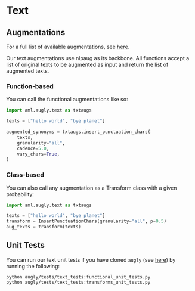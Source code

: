 # Text

## Augmentations

For a full list of available augmentations, see [here](augly/text/__init__.py).

Our text augmentations use nlpaug as its backbone. All functions accept a list of original texts to be augmented as input and return the list of augmented texts.

### Function-based

You can call the functional augmentations like so:
```python
import aml.augly.text as txtaugs

texts = ["hello world", "bye planet"]

augmented_synonyms = txtaugs.insert_punctuation_chars(
    texts,
    granularity="all",
    cadence=5.0,
    vary_chars=True,
)
```

### Class-based

You can also call any augmentation as a Transform class with a given probability:
```python
import aml.augly.text as txtaugs

texts = ["hello world", "bye planet"]
transform = InsertPunctuationChars(granularity="all", p=0.5)
aug_texts = transform(texts)
```

## Unit Tests

You can run our text unit tests if you have cloned `augly` (see [here](augly/README.md)) by running the following:
```
python augly/tests/text_tests:functional_unit_tests.py
python augly/tests/text_tests:transforms_unit_tests.py
```
